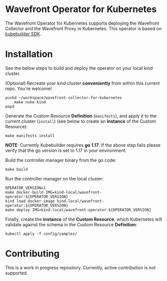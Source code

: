 # Wavefront Operator for Kubernetes

The Wavefront Operator for Kubernetes
supports deploying the Wavefront Collector and the Wavefront Proxy in Kubernetes.
This operator is based on [kubebuilder SDK](https://book.kubebuilder.io/).

# Installation

See the below steps to build and deploy the operator on your local kind cluster.

(Optional) Recreate your kind cluster **conveniently** from within this current repo.
You're welcome!
```
pushd ~/workspace/wavefront-collector-for-kubernetes
    make nuke-kind
popd
```

Generate the Custom Resource **Definition** (`manifests`),
and apply it to the current cluster (`install`)
(see below to create an **instance** of the Custom Resource):
```
make manifests install
```
**NOTE**: Currently Kubebuilder requires **go 1.17**. If the above step fails please verify that the go version is set to 1.17 in your environment.

Build the controller manager binary from the go code:
```
make build
```

Run the controller manager on the local cluster:
```
OPERATOR_VERSION=1
make docker-build IMG=kind-local/wavefront-operator:${OPERATOR_VERSION}
kind load docker-image kind-local/wavefront-operator:${OPERATOR_VERSION}
make deploy IMG=kind-local/wavefront-operator:${OPERATOR_VERSION}
```

Finally, create the **instance** of the **Custom Resource**,
which Kubernetes will validate against the schema in the Custom Resource **Definition**:
```
kubectl apply -f config/samples/
```

# Contributing

This is a work in progress repository.
Currently, active contribution is not supported.
